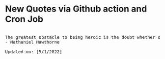 # New Quotes via Github action and Cron Job

<pre>
<!-- #quote -->
The greatest obstacle to being heroic is the doubt whether one may not be going to prove oneself a fool; the truest heroism is to resist the doubt; and the profoundest wisdom, to know when it ought to be resisted, and when it be obeyed.
- Nathaniel Hawthorne

Updated on: [5/1/2022]
<!-- #quoteEnd -->
</pre>
